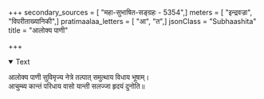 +++
secondary_sources = [ "महा-सुभाषित-सङ्ग्रहः - 5354",]
meters = [ "इन्द्रवज्रा", "विपरीताख्यानिकी",]
pratimaalaa_letters = [ "आ", "त",]
jsonClass = "Subhaashita"
title = "आलोक्य पाणी"

+++

<details open><summary>Text</summary>

आलोक्य पाणी सुविमृज्य नेत्रे तल्पात् समुत्थाय विधाय भूषाम्।  
आचुम्ब्य कान्तं परिधाय वासो यान्ती सलज्जा हृदयं दुनोति॥
</details>
